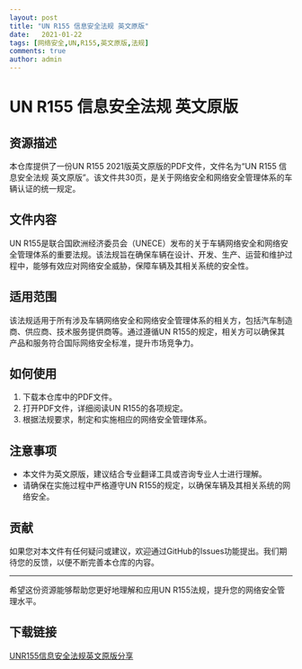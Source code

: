 ```yaml
---
layout: post
title: "UN R155 信息安全法规 英文原版"
date:   2021-01-22
tags: [网络安全,UN,R155,英文原版,法规]
comments: true
author: admin
---
```

# UN R155 信息安全法规 英文原版

## 资源描述

本仓库提供了一份UN R155 2021版英文原版的PDF文件，文件名为“UN R155 信息安全法规 英文原版”。该文件共30页，是关于网络安全和网络安全管理体系的车辆认证的统一规定。

## 文件内容

UN R155是联合国欧洲经济委员会（UNECE）发布的关于车辆网络安全和网络安全管理体系的重要法规。该法规旨在确保车辆在设计、开发、生产、运营和维护过程中，能够有效应对网络安全威胁，保障车辆及其相关系统的安全性。

## 适用范围

该法规适用于所有涉及车辆网络安全和网络安全管理体系的相关方，包括汽车制造商、供应商、技术服务提供商等。通过遵循UN R155的规定，相关方可以确保其产品和服务符合国际网络安全标准，提升市场竞争力。

## 如何使用

1. 下载本仓库中的PDF文件。
2. 打开PDF文件，详细阅读UN R155的各项规定。
3. 根据法规要求，制定和实施相应的网络安全管理体系。

## 注意事项

- 本文件为英文原版，建议结合专业翻译工具或咨询专业人士进行理解。
- 请确保在实施过程中严格遵守UN R155的规定，以确保车辆及其相关系统的网络安全。

## 贡献

如果您对本文件有任何疑问或建议，欢迎通过GitHub的Issues功能提出。我们期待您的反馈，以便不断完善本仓库的内容。

---

希望这份资源能够帮助您更好地理解和应用UN R155法规，提升您的网络安全管理水平。

## 下载链接

[UNR155信息安全法规英文原版分享](https://pan.quark.cn/s/acee10798fd3)
